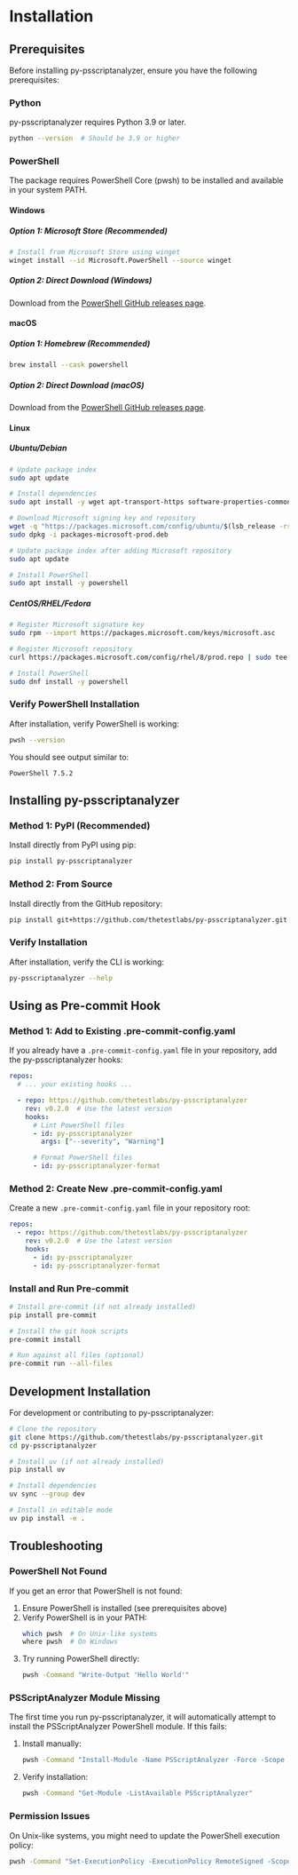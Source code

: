 # Installation

## Prerequisites

Before installing py-psscriptanalyzer, ensure you have the following prerequisites:

### Python

py-psscriptanalyzer requires Python 3.9 or later.

```bash
python --version  # Should be 3.9 or higher
```

### PowerShell

The package requires PowerShell Core (pwsh) to be installed and available in your system PATH.

#### Windows

##### Option 1: Microsoft Store (Recommended)

```bash
# Install from Microsoft Store using winget
winget install --id Microsoft.PowerShell --source winget
```

##### Option 2: Direct Download (Windows)

Download from the [PowerShell GitHub releases page](https://github.com/PowerShell/PowerShell/releases).

#### macOS

##### Option 1: Homebrew (Recommended)

```bash
brew install --cask powershell
```

##### Option 2: Direct Download (macOS)

Download from the [PowerShell GitHub releases page](https://github.com/PowerShell/PowerShell/releases).

#### Linux

##### Ubuntu/Debian

```bash
# Update package index
sudo apt update

# Install dependencies
sudo apt install -y wget apt-transport-https software-properties-common

# Download Microsoft signing key and repository
wget -q "https://packages.microsoft.com/config/ubuntu/$(lsb_release -rs)/packages-microsoft-prod.deb"
sudo dpkg -i packages-microsoft-prod.deb

# Update package index after adding Microsoft repository
sudo apt update

# Install PowerShell
sudo apt install -y powershell
```

##### CentOS/RHEL/Fedora

```bash
# Register Microsoft signature key
sudo rpm --import https://packages.microsoft.com/keys/microsoft.asc

# Register Microsoft repository
curl https://packages.microsoft.com/config/rhel/8/prod.repo | sudo tee /etc/yum.repos.d/microsoft.repo

# Install PowerShell
sudo dnf install -y powershell
```

### Verify PowerShell Installation

After installation, verify PowerShell is working:

```bash
pwsh --version
```

You should see output similar to:

```text
PowerShell 7.5.2
```

## Installing py-psscriptanalyzer

### Method 1: PyPI (Recommended)

Install directly from PyPI using pip:

```bash
pip install py-psscriptanalyzer
```

### Method 2: From Source

Install directly from the GitHub repository:

```bash
pip install git+https://github.com/thetestlabs/py-psscriptanalyzer.git
```

### Verify Installation

After installation, verify the CLI is working:

```bash
py-psscriptanalyzer --help
```

## Using as Pre-commit Hook

### Method 1: Add to Existing .pre-commit-config.yaml

If you already have a `.pre-commit-config.yaml` file in your repository, add the py-psscriptanalyzer hooks:

```yaml
repos:
  # ... your existing hooks ...

  - repo: https://github.com/thetestlabs/py-psscriptanalyzer
    rev: v0.2.0  # Use the latest version
    hooks:
      # Lint PowerShell files
      - id: py-psscriptanalyzer
        args: ["--severity", "Warning"]

      # Format PowerShell files
      - id: py-psscriptanalyzer-format
```

### Method 2: Create New .pre-commit-config.yaml

Create a new `.pre-commit-config.yaml` file in your repository root:

```yaml
repos:
  - repo: https://github.com/thetestlabs/py-psscriptanalyzer
    rev: v0.2.0  # Use the latest version
    hooks:
      - id: py-psscriptanalyzer
      - id: py-psscriptanalyzer-format
```

### Install and Run Pre-commit

```bash
# Install pre-commit (if not already installed)
pip install pre-commit

# Install the git hook scripts
pre-commit install

# Run against all files (optional)
pre-commit run --all-files
```

## Development Installation

For development or contributing to py-psscriptanalyzer:

```bash
# Clone the repository
git clone https://github.com/thetestlabs/py-psscriptanalyzer.git
cd py-psscriptanalyzer

# Install uv (if not already installed)
pip install uv

# Install dependencies
uv sync --group dev

# Install in editable mode
uv pip install -e .
```

## Troubleshooting

### PowerShell Not Found

If you get an error that PowerShell is not found:

1. Ensure PowerShell is installed (see prerequisites above)
2. Verify PowerShell is in your PATH:
   ```bash
   which pwsh  # On Unix-like systems
   where pwsh  # On Windows
   ```
3. Try running PowerShell directly:
   ```bash
   pwsh -Command "Write-Output 'Hello World'"
   ```

### PSScriptAnalyzer Module Missing

The first time you run py-psscriptanalyzer, it will automatically attempt to install the PSScriptAnalyzer PowerShell module. If this fails:

1. Install manually:
   ```bash
   pwsh -Command "Install-Module -Name PSScriptAnalyzer -Force -Scope CurrentUser"
   ```

2. Verify installation:
   ```bash
   pwsh -Command "Get-Module -ListAvailable PSScriptAnalyzer"
   ```

### Permission Issues

On Unix-like systems, you might need to update the PowerShell execution policy:

```bash
pwsh -Command "Set-ExecutionPolicy -ExecutionPolicy RemoteSigned -Scope CurrentUser"
```
